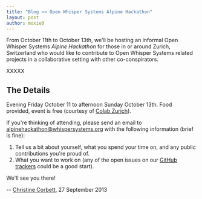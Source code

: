 ```yaml
---
title: "Blog >> Open Whisper Systems Alpine Hackathon"
layout: post
author: moxie0
---
```


From October 11th to October 13th, we'll be hosting an informal Open Whisper Systems *Alpine Hackathon* for those in or
around Zurich, Switzerland who would like to contribute to Open Whisper Systems related projects in a collaborative 
setting with other co-conspirators.

XXXXX

## The Details

Evening Friday October 11 to afternoon Sunday October 13th. Food provided, event is free 
(courtesy of [Colab Zurich](http://colab-zurich.ch/)).

If you're thinking of attending, please send an email to alpinehackathon@whispersystems.org with the following 
information (brief is fine):

1. Tell us a bit about yourself, what you spend your time on, and any public contributions you're proud of.
1. What you want to work on (any of the open issues on our [GitHub trackers](https://github.com/WhisperSystems) could 
   be a good start).

We'll see you there!

-- [Christine Corbett](https://twitter.com/corbett), 27 September 2013
